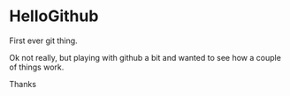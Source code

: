 # HelloGithub
First ever git thing.

Ok not really, but playing with github a bit and wanted to see how a couple of things work.

Thanks
